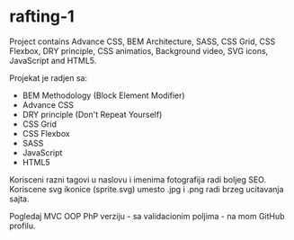 # rafting-1
Project contains Advance CSS, BEM Architecture, SASS, CSS Grid, CSS Flexbox, DRY principle, CSS animatios, Background video, SVG icons, JavaScript and HTML5.

Projekat je radjen sa: 

- BEM Methodology (Block Element Modifier)
- Advance CSS
- DRY principle (Don't Repeat Yourself)
- CSS Grid
- CSS Flexbox
- SASS
- JavaScript
- HTML5

Korisceni razni tagovi u naslovu i imenima fotografija radi boljeg SEO. 
Koriscene svg ikonice (sprite.svg) umesto .jpg i .png radi brzeg ucitavanja sajta. 

Pogledaj MVC OOP PhP verziju - sa validacionim poljima - na mom GitHub profilu.
